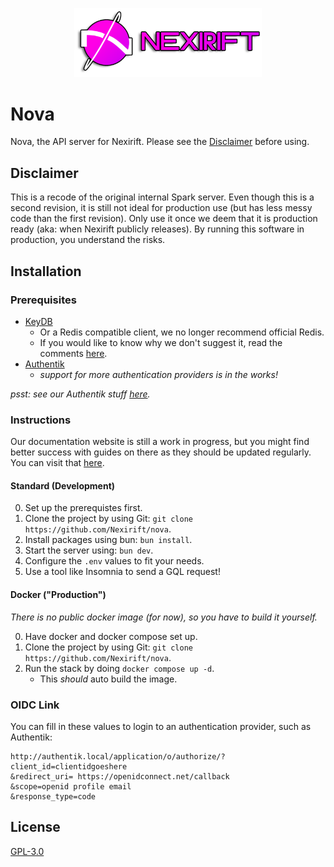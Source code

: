 <p align="center">
<img src="https://raw.githubusercontent.com/Nexirift/.github/main/banner.svg" width="300" />
</p>

# Nova

Nova, the API server for Nexirift. Please see the [Disclaimer](#disclaimer)
before using.

## Disclaimer

This is a recode of the original internal Spark server. Even though this is a
second revision, it is still not ideal for production use (but has less messy
code than the first revision). Only use it once we deem that it is production
ready (aka: when Nexirift publicly releases). By running this software in
production, you understand the risks.

## Installation

### Prerequisites

-   [KeyDB](https://docs.keydb.dev/docs)
    -   Or a Redis compatible client, we no longer recommend official Redis.
    -   If you would like to know why we don't suggest it, read the comments
        [here](https://github.com/redis/redis/pull/13157).
-   [Authentik](https://goauthentik.io)
    -   _support for more authentication providers is in the works!_

_psst: see our Authentik stuff [here](https://github.com/Nexirift/authentik)._

### Instructions

Our documentation website is still a work in progress, but you might find better
success with guides on there as they should be updated regularly. You can visit
that [here](https://docs.nexirift.com).

#### Standard (Development)

0. Set up the prerequistes first.
1. Clone the project by using Git: `git clone https://github.com/Nexirift/nova`.
2. Install packages using bun: `bun install`.
3. Start the server using: `bun dev`.
4. Configure the `.env` values to fit your needs.
5. Use a tool like Insomnia to send a GQL request!

#### Docker ("Production")

_There is no public docker image (for now), so you have to build it yourself._

0. Have docker and docker compose set up.
1. Clone the project by using Git: `git clone https://github.com/Nexirift/nova`.
2. Run the stack by doing `docker compose up -d`.
    - This _should_ auto build the image.

### OIDC Link

You can fill in these values to login to an authentication provider, such as
Authentik:

```
http://authentik.local/application/o/authorize/?
client_id=clientidgoeshere
&redirect_uri= https://openidconnect.net/callback
&scope=openid profile email
&response_type=code
```

## License

[GPL-3.0](/LICENSE)
